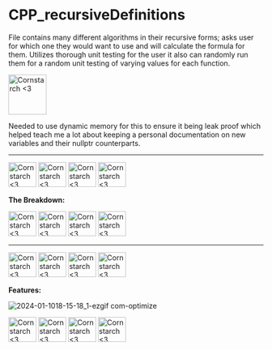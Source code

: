 # CPP_recursiveDefinitions
  File contains many different algorithms in their recursive forms; asks user for which one they would want to use and will calculate the formula for them. Utilizes thorough unit testing for the user it also can randomly run them for a random unit testing of varying values for each function.

<img src="https://github.com/Kingerthanu/CPP_recursiveDefinitions/assets/76754592/886649fe-aaec-49bb-9a5c-a1cc934ad0fc" alt="Cornstarch <3" width="75" height="79">

  Needed to use dynamic memory for this to ensure it being leak proof which helped teach me a lot about keeping a personal documentation on new variables and their nullptr counterparts.   


----------------------------------------------

<img src="https://github.com/Kingerthanu/CPP_recursiveDefinitions/assets/76754592/625a5401-2afe-4e9c-9bc7-3e3b8c7b67d0" alt="Cornstarch <3" width="55" height="49"> <img src="https://github.com/Kingerthanu/CPP_recursiveDefinitions/assets/76754592/625a5401-2afe-4e9c-9bc7-3e3b8c7b67d0" alt="Cornstarch <3" width="55" height="49"> <img src="https://github.com/Kingerthanu/CPP_recursiveDefinitions/assets/76754592/625a5401-2afe-4e9c-9bc7-3e3b8c7b67d0" alt="Cornstarch <3" width="55" height="49"> <img src="https://github.com/Kingerthanu/CPP_recursiveDefinitions/assets/76754592/625a5401-2afe-4e9c-9bc7-3e3b8c7b67d0" alt="Cornstarch <3" width="55" height="49"> 




**The Breakdown:**



<img src="https://github.com/Kingerthanu/CPP_recursiveDefinitions/assets/76754592/82ec715b-3640-437e-b254-91618bdb8840" alt="Cornstarch <3" width="55" height="49"> <img src="https://github.com/Kingerthanu/CPP_recursiveDefinitions/assets/76754592/82ec715b-3640-437e-b254-91618bdb8840" alt="Cornstarch <3" width="55" height="49"> <img src="https://github.com/Kingerthanu/CPP_recursiveDefinitions/assets/76754592/82ec715b-3640-437e-b254-91618bdb8840" alt="Cornstarch <3" width="55" height="49"> <img src="https://github.com/Kingerthanu/CPP_recursiveDefinitions/assets/76754592/82ec715b-3640-437e-b254-91618bdb8840" alt="Cornstarch <3" width="55" height="49">

----------------------------------------------

<img src="https://github.com/Kingerthanu/CPP_recursiveDefinitions/assets/76754592/f82543c0-dbc6-4db8-9c74-50b11e810700" alt="Cornstarch <3" width="55" height="49"> <img src="https://github.com/Kingerthanu/CPP_recursiveDefinitions/assets/76754592/f82543c0-dbc6-4db8-9c74-50b11e810700" alt="Cornstarch <3" width="55" height="49"> <img src="https://github.com/Kingerthanu/CPP_recursiveDefinitions/assets/76754592/f82543c0-dbc6-4db8-9c74-50b11e810700" alt="Cornstarch <3" width="55" height="49"> <img src="https://github.com/Kingerthanu/CPP_recursiveDefinitions/assets/76754592/f82543c0-dbc6-4db8-9c74-50b11e810700" alt="Cornstarch <3" width="55" height="49"> 


**Features:**

  ![2024-01-1018-15-18_1-ezgif com-optimize](https://github.com/Kingerthanu/CPP_recursiveDefinitions/assets/76754592/5e42b062-230d-4074-92f3-ceddd403274b)


  <img src="https://github.com/Kingerthanu/CPP_recursiveDefinitions/assets/76754592/30680d8b-2512-4e9f-ae43-175c3ef68a03" alt="Cornstarch <3" width="55" height="49">   <img src="https://github.com/Kingerthanu/CPP_recursiveDefinitions/assets/76754592/30680d8b-2512-4e9f-ae43-175c3ef68a03" alt="Cornstarch <3" width="55" height="49">   <img src="https://github.com/Kingerthanu/CPP_recursiveDefinitions/assets/76754592/30680d8b-2512-4e9f-ae43-175c3ef68a03" alt="Cornstarch <3" width="55" height="49">   <img src="https://github.com/Kingerthanu/CPP_recursiveDefinitions/assets/76754592/30680d8b-2512-4e9f-ae43-175c3ef68a03" alt="Cornstarch <3" width="55" height="49"> 
